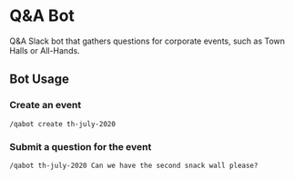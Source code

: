 # Q&A Bot
Q&amp;A Slack bot that gathers questions for corporate events, such as Town
Halls or All-Hands.

## Bot Usage

### Create an event
```
/qabot create th-july-2020
```

### Submit a question for the event
```
/qabot th-july-2020 Can we have the second snack wall please?
```
